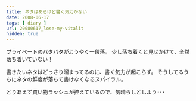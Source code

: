 ```yaml
---
title: ネタはあるけど書く気力がない
date: 2008-06-17
tags: [ diary ]
url: 20080617_lose-my-vitalit
hidden: true
---
```

プライベートのバタバタがようやく一段落。
少し落ち着くと見せかけて、全然落ち着いていない！

書きたいネタはどっさり溜まってるのに、書く気力が起こらず。
そうしてるうちにネタの鮮度が落ちて書けなくなるスパイラル。

とりあえず買い物ラッシュが控えているので、気晴らしとしよう･･･
